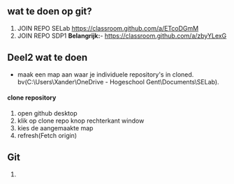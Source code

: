 ## wat te doen op git?
1.  JOIN REPO SELab https://classroom.github.com/a/ETcoDGmM
2.  JOIN REPO SDP1 **Belangrijk:**- <https://classroom.github.com/a/zbyYLexG> 

## Deel2 wat te doen

- maak een map aan waar je individuele repository's in cloned. bv(C:\Users\Xander\OneDrive - Hogeschool Gent\Documents\SELab). 
#### clone repository
 
1. open github desktop
2. klik op clone repo knop rechterkant window
3. kies de aangemaakte map 
4. refresh(Fetch origin)

## Git 
1. 


